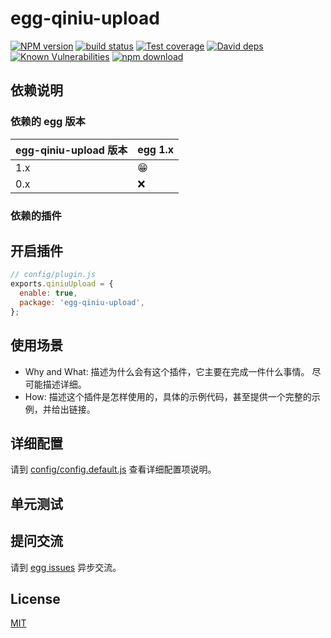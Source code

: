 # egg-qiniu-upload

[![NPM version][npm-image]][npm-url]
[![build status][travis-image]][travis-url]
[![Test coverage][codecov-image]][codecov-url]
[![David deps][david-image]][david-url]
[![Known Vulnerabilities][snyk-image]][snyk-url]
[![npm download][download-image]][download-url]

[npm-image]: https://img.shields.io/npm/v/egg-qiniu-upload.svg?style=flat-square
[npm-url]: https://npmjs.org/package/egg-qiniu-upload
[travis-image]: https://img.shields.io/travis/eggjs/egg-qiniu-upload.svg?style=flat-square
[travis-url]: https://travis-ci.org/eggjs/egg-qiniu-upload
[codecov-image]: https://img.shields.io/codecov/c/github/eggjs/egg-qiniu-upload.svg?style=flat-square
[codecov-url]: https://codecov.io/github/eggjs/egg-qiniu-upload?branch=master
[david-image]: https://img.shields.io/david/eggjs/egg-qiniu-upload.svg?style=flat-square
[david-url]: https://david-dm.org/eggjs/egg-qiniu-upload
[snyk-image]: https://snyk.io/test/npm/egg-qiniu-upload/badge.svg?style=flat-square
[snyk-url]: https://snyk.io/test/npm/egg-qiniu-upload
[download-image]: https://img.shields.io/npm/dm/egg-qiniu-upload.svg?style=flat-square
[download-url]: https://npmjs.org/package/egg-qiniu-upload

<!--
Description here.
-->

## 依赖说明

### 依赖的 egg 版本

egg-qiniu-upload 版本 | egg 1.x
--- | ---
1.x | 😁
0.x | ❌

### 依赖的插件
<!--

如果有依赖其它插件，请在这里特别说明。如

- security
- multipart

-->

## 开启插件

```js
// config/plugin.js
exports.qiniuUpload = {
  enable: true,
  package: 'egg-qiniu-upload',
};
```

## 使用场景

- Why and What: 描述为什么会有这个插件，它主要在完成一件什么事情。
尽可能描述详细。
- How: 描述这个插件是怎样使用的，具体的示例代码，甚至提供一个完整的示例，并给出链接。

## 详细配置

请到 [config/config.default.js](config/config.default.js) 查看详细配置项说明。

## 单元测试

<!-- 描述如何在单元测试中使用此插件，例如 schedule 如何触发。无则省略。-->

## 提问交流

请到 [egg issues](https://github.com/eggjs/egg/issues) 异步交流。

## License

[MIT](LICENSE)
